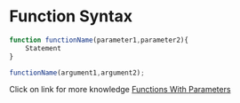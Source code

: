 # Function Syntax 
```javascript
function functionName(parameter1,parameter2){
    Statement
}

functionName(argument1,argument2);
```
Click on link for more knowledge [Functions With Parameters](../js/22.functions%20with%20parameters.js)